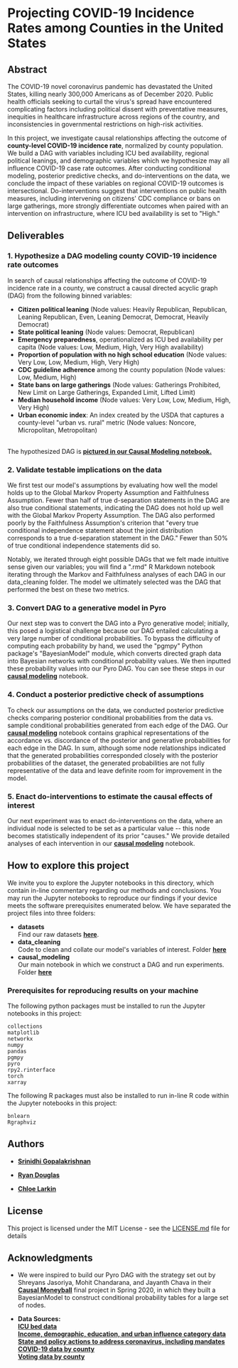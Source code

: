 # Projecting COVID-19 Incidence Rates among Counties in the United States

## Abstract

The COVID-19 novel coronavirus pandemic has devastated the United States, killing nearly 300,000 Americans as of December 2020. Public health officials seeking to curtail the virus's spread have encountered complicating factors including political dissent with preventative measures, inequities in healthcare infrastructure across regions of the country, and inconsistencies in governmental restrictions on high-risk activities. 

In this project, we investigate causal relationships affecting the outcome of **county-level COVID-19 incidence rate**, normalized by county population. We build a DAG with variables including ICU bed availability, regional political leanings, and demographic variables which we hypothesize may all influence COVID-19 case rate outcomes. After conducting conditional modeling, posterior predictive checks, and do-interventions on the data, we conclude the impact of these variables on regional COVID-19 outcomes is intersectional. Do-interventions suggest that interventions on public health measures, including intervening on citizens' CDC compliance or bans on large gatherings, more strongly differentiate outcomes when paired with an intervention on infrastructure, where ICU bed availability is set to "High."


## Deliverables

### 1. Hypothesize a DAG modeling county COVID-19 incidence rate outcomes
In search of causal relationships affecting the outcome of COVID-19 incidence rate in a county, we construct a causal directed acyclic graph (DAG) from the following binned variables:
* **Citizen political leaning** (Node values: Heavily Republican, Republican, Leaning Republican, Even, Leaning Democrat, Democrat, Heavily Democrat)
* **State political leaning** (Node values: Democrat, Republican)
* **Emergency preparedness**, operationalized as ICU bed availability per capita (Node values: Low, Medium, High, Very High availability)
* **Proportion of population with no high school education** (Node values: Very Low, Low, Medium, High, Very High)
* **CDC guideline adherence** among the county population (Node values: Low, Medium, High)
* **State bans on large gatherings** (Node values: Gatherings Prohibited, New Limit on Large Gatherings, Expanded Limit, Lifted Limit)
* **Median household income** (Node values: Very Low, Low, Medium, High, Very High)
* **Urban economic index**: An index created by the USDA that captures a county-level "urban vs. rural" metric (Node values: Noncore, Micropolitan, Metropolitan)

<br>The hypothesized DAG is [**pictured in our Causal Modeling notebook.**](https://github.com/chloelarkin/county-covid-cases/blob/main/causal_modeling/Covid19_Causal_Model.ipynb)

### 2. Validate testable implications on the data
We first test our model's assumptions by evaluating how well the model holds up to the Global Markov Property Assumption and Faithfulness Assumption. Fewer than half of true d-separation statements in the DAG are also true conditional statements, indicating the DAG does not hold up well with the Global Markov Property Assumption. The DAG also performed poorly by the Faithfulness Assumption's criterion that "every true conditional independence statement about the joint distribution corresponds to a true d-separation statement in the DAG." Fewer than 50% of true conditional independence statements did so.  

Notably, we iterated through eight possible DAGs that we felt made intuitive sense given our variables; you will find a ".rmd" R Markdown notebook iterating through the Markov and Faithfulness analyses of each DAG in our data_cleaning folder. The model we ultimately selected was the DAG that performed the best on these two metrics.

### 3. Convert DAG to a generative model in Pyro
Our next step was to convert the DAG into a Pyro generative model; initially, this posed a logistical challenge because our DAG entailed calculating a very large number of conditional probabilities. To bypass the difficulty of computing each probability by hand, we used the "pgmpy" Python package's "BayesianModel" module, which converts directed graph data into Bayesian networks with conditional probability values. We then inputted these probability values into our Pyro DAG. You can see these steps in our [**causal modeling**](https://github.com/chloelarkin/county-covid-cases/blob/main/causal_modeling/Covid19_Causal_Model.ipynb) notebook.


### 4. Conduct a posterior predictive check of assumptions
To check our assumptions on the data, we conducted posterior predictive checks comparing posterior conditional probabilities from the data vs. sample conditional probabilities generated from each edge of the DAG. Our [**causal modeling**](https://github.com/chloelarkin/county-covid-cases/blob/main/causal_modeling/Covid19_Causal_Model.ipynb) notebook contains graphical representations of the accordance vs. discordance of the posterior and generative probabilities for each edge in the DAG. In sum, although some node relationships indicated that the generated probabilities corresponded closely with the posterior probabilities of the dataset, the generated probabilities are not fully representative of the data and leave definite room for improvement in the model.

### 5. Enact do-interventions to estimate the causal effects of interest
Our next experiment was to enact do-interventions on the data, where an individual node is selected to be set as a particular value -- this node becomes statistically independent of its prior "causes." We provide detailed analyses of each intervention in our [**causal modeling**](https://github.com/chloelarkin/county-covid-cases/blob/main/causal_modeling/Covid19_Causal_Model.ipynb) notebook.

## How to explore this project

We invite you to explore the Jupyter notebooks in this directory, which contain in-line commentary regarding our methods and conclusions. You may run the Jupyter notebooks to reproduce our findings if your device meets the software prerequisites enumerated below. 
We have separated the project files into three folders:

* **datasets** <br>
Find our raw datasets [**here**](https://github.com/chloelarkin/county-covid-cases/tree/main/datasets).
* **data_cleaning** <br>
Code to clean and collate our model's variables of interest. Folder [**here**](https://github.com/chloelarkin/county-covid-cases/tree/main/data_cleaning)
* **causal_modeling**<br>
Our main notebook in which we construct a DAG and run experiments. Folder [**here**](https://github.com/chloelarkin/county-covid-cases/tree/main/causal_modeling)


### Prerequisites for reproducing results on your machine

The following python packages must be installed to run the Jupyter notebooks in this project:

```
collections
matplotlib
networkx
numpy
pandas
pgmpy
pyro
rpy2.rinterface 
torch
xarray
```

The following R packages must also be installed to run in-line R code within the Jupyter notebooks in this project:
```
bnlearn
Rgraphviz
```


## Authors

* [**Srinidhi Gopalakrishnan**](https://www.linkedin.com/in/srinidhi-g/)

* [**Ryan Douglas**](https://www.linkedin.com/in/ryan-douglas-10/)

* [**Chloe Larkin**](https://www.linkedin.com/in/chloe-larkin/)



## License

This project is licensed under the MIT License - see the [LICENSE.md](https://github.com/chloelarkin/county-covid-cases/blob/main/LICENSE.md) file for details

## Acknowledgments

* We were inspired to build our Pyro DAG with the strategy set out by Shreyans Jasoriya, Mohit Chandarana, and Jayanth Chava in their [**Causal Moneyball**](https://github.com/robertness/causalML/tree/master/projects/causal%20moneyball/Causal-analysis-on-football-transfer-prices) final project in Spring 2020, in which they built a BayesianModel to construct conditional probability tables for a large set of nodes.


* **Data Sources:** <br>
[**ICU bed data**](https://www.kaggle.com/ikiulian/global-hospital-beds-capacity-for-covid19?select=hospital_beds_global_regional_v1.csv) <br>
[**Income, demographic, education, and urban influence category data**](https://www.ers.usda.gov/data-products/county-level-data-sets/) <br>
[**State and policy actions to address coronavirus, including mandates**](https://www.kff.org/coronavirus-covid-19/issue-brief/state-data-and-policy-actions-to-address-coronavirus/#socialdistancing) <br>
[**COVID-19 data by county**](https://coronavirus-resources.esri.com/datasets/628578697fb24d8ea4c32fa0c5ae1843_0?where=(Confirmed%20%3E%200)) <br>
[**Voting data by county**](https://dataverse.harvard.edu/dataset.xhtml?persistentId=doi:10.7910/DVN/VOQCHQ)

